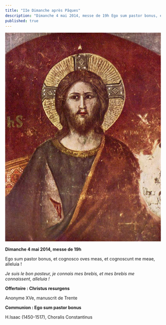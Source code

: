 ```yaml
---
title: "IIe Dimanche après Pâques"
description: "Dimanche 4 mai 2014, messe de 19h Ego sum pastor bonus, et cognosco oves meas, et cognoscunt me meae, alleluia ! Je suis le bon pasteur, je connais mes brebis, et mes brebis me connaissent, alleluia ! Offertoire : Christus resurgens Anonyme XVe, manuscrit..."
published: true
---
```



![](/images/2014-05-04-christ-cavallini.jpg)

**Dimanche 4 mai 2014, messe de 19h**

Ego sum pastor bonus, et cognosco oves meas, et cognoscunt me meae, alleluia !

*Je suis le bon pasteur, je connais mes brebis, et mes brebis me connaissent, alleluia !*

**Offertoire : Christus resurgens**

Anonyme XVe, manuscrit de Trente

**Communion : Ego sum pastor bonus**

H.Isaac (1450-1517), Choralis Constantinus